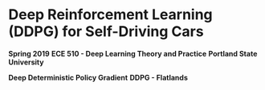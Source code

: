 # Deep Reinforcement Learning (DDPG) for Self-Driving Cars

**Spring 2019**
**ECE 510 - Deep Learning Theory and Practice**
**Portland State University**

**Deep Deterministic Policy Gradient**
**DDPG - Flatlands**
